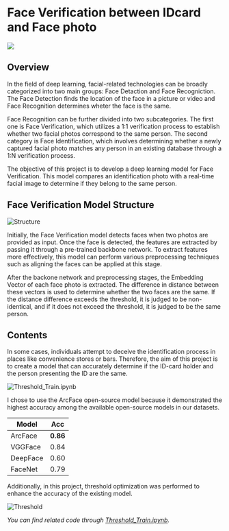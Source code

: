# Face Verification between IDcard and Face photo
<a herf="https://github.com/serengil/deepface"><img src="https://img.shields.io/badge/_-deepface-blue?logo=github&logoColor=white"></a>

## Overview
In the field of deep learning, facial-related technologies can be broadly categorized into two main groups: Face Detaction and Face Recogniction.
The Face Detection finds the location of the face in a picture or video
and Face Recognition determines wheter the face is the same.
  
Face Recognition can be further divided into two subcategories. The first one is Face Verification, which utilizes a 1:1 verification process to establish whether two facial photos correspond to the same person.
The second category is Face Identification, which involves determining whether a newly captured facial photo matches any person in an existing database through a 1:N verification process.

The objective of this project is to develop a deep learning model for Face Verification. This model compares an identification photo with a real-time facial image to determine if they belong to the same person.

## Face Verification Model Structure

![Structure](https://github.com/choiyun9yu/pr.FaceVerification/blob/main/img/Face%20Verifiaction%20Model%20Structure.png)

Initially, the Face Verification model detects faces when two photos are provided as input.
Once the face is detected, the features are extracted by passing it through a pre-trained backbone network. To extract features more effectively, this model can perform various preprocessing techniques such as aligning the faces can be applied at this stage.

After the backone network and preprocessing stages, the Embedding Vector of each face photo is extracted. The difference in distance between these vectors is used to determine whether the two faces are the same. If the distance difference exceeds the threshold, it is judged to be non-identical, and if it does not exceed the threshold, it is judged to be the same person.


## Contents
In some cases, individuals attempt to deceive the identification process in places like convenience stores or bars.
Therefore, the aim of this project is to create a model that can accurately determine if the ID-card holder and the person presenting the ID are the same.

![Threshold_Train.ipynb](https://github.com/choiyun9yu/pr.FaceVerification/blob/main/img/img.png)

I chose to use the ArcFace open-source model because it demonstrated the highest accuracy among the available open-source models in our datasets.

|Model|Acc|
|-----|---|
|ArcFace|**0.86**|
|VGGFace|0.84|
|DeepFace|0.60|
|FaceNet|0.79|

Additionally, in this project, threshold optimization was performed to enhance the accuracy of the existing model.

![Threshold](https://github.com/choiyun9yu/pr.FaceVerification/blob/main/img/Threshold%20Train.png)

*You can find related code through [Threshold_Train.ipynb](https://github.com/choiyun9yu/pr.FaceVerification/blob/main/Threshold_Train.ipynb).*
